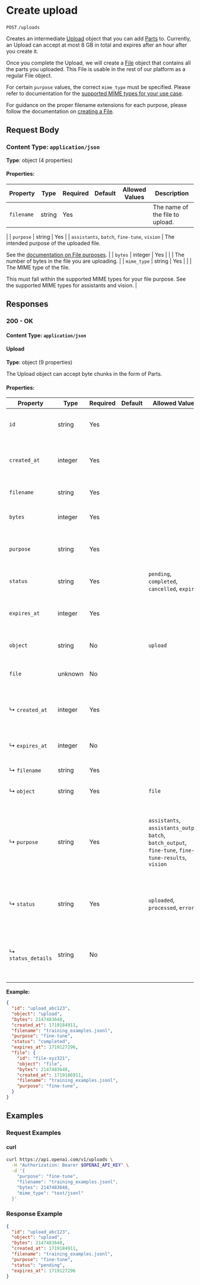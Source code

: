 # Create upload

`POST` `/uploads`

Creates an intermediate [Upload](/docs/api-reference/uploads/object) object
that you can add [Parts](/docs/api-reference/uploads/part-object) to.
Currently, an Upload can accept at most 8 GB in total and expires after an
hour after you create it.

Once you complete the Upload, we will create a
[File](/docs/api-reference/files/object) object that contains all the parts
you uploaded. This File is usable in the rest of our platform as a regular
File object.

For certain `purpose` values, the correct `mime_type` must be specified. 
Please refer to documentation for the 
[supported MIME types for your use case](/docs/assistants/tools/file-search#supported-files).

For guidance on the proper filename extensions for each purpose, please
follow the documentation on [creating a
File](/docs/api-reference/files/create).


## Request Body

### Content Type: `application/json`

**Type**: object (4 properties)

#### Properties:

| Property | Type | Required | Default | Allowed Values | Description |
| -------- | ---- | -------- | ------- | -------------- | ----------- |
| `filename` | string | Yes |  |  | The name of the file to upload.
 |
| `purpose` | string | Yes |  | `assistants`, `batch`, `fine-tune`, `vision` | The intended purpose of the uploaded file.

See the [documentation on File purposes](/docs/api-reference/files/create#files-create-purpose).
 |
| `bytes` | integer | Yes |  |  | The number of bytes in the file you are uploading.
 |
| `mime_type` | string | Yes |  |  | The MIME type of the file.

This must fall within the supported MIME types for your file purpose. See the supported MIME types for assistants and vision.
 |
## Responses

### 200 - OK

#### Content Type: `application/json`

#### Upload

**Type**: object (9 properties)

The Upload object can accept byte chunks in the form of Parts.


#### Properties:

| Property | Type | Required | Default | Allowed Values | Description |
| -------- | ---- | -------- | ------- | -------------- | ----------- |
| `id` | string | Yes |  |  | The Upload unique identifier, which can be referenced in API endpoints. |
| `created_at` | integer | Yes |  |  | The Unix timestamp (in seconds) for when the Upload was created. |
| `filename` | string | Yes |  |  | The name of the file to be uploaded. |
| `bytes` | integer | Yes |  |  | The intended number of bytes to be uploaded. |
| `purpose` | string | Yes |  |  | The intended purpose of the file. [Please refer here](/docs/api-reference/files/object#files/object-purpose) for acceptable values. |
| `status` | string | Yes |  | `pending`, `completed`, `cancelled`, `expired` | The status of the Upload. |
| `expires_at` | integer | Yes |  |  | The Unix timestamp (in seconds) for when the Upload will expire. |
| `object` | string | No |  | `upload` | The object type, which is always "upload". |
| `file` | unknown | No |  |  | The ready File object after the Upload is completed. |
|   ↳ `created_at` | integer | Yes |  |  | The Unix timestamp (in seconds) for when the file was created. |
|   ↳ `expires_at` | integer | No |  |  | The Unix timestamp (in seconds) for when the file will expire. |
|   ↳ `filename` | string | Yes |  |  | The name of the file. |
|   ↳ `object` | string | Yes |  | `file` | The object type, which is always `file`. |
|   ↳ `purpose` | string | Yes |  | `assistants`, `assistants_output`, `batch`, `batch_output`, `fine-tune`, `fine-tune-results`, `vision` | The intended purpose of the file. Supported values are `assistants`, `assistants_output`, `batch`, `batch_output`, `fine-tune`, `fine-tune-results` and `vision`. |
|   ↳ `status` | string | Yes |  | `uploaded`, `processed`, `error` | Deprecated. The current status of the file, which can be either `uploaded`, `processed`, or `error`. |
|   ↳ `status_details` | string | No |  |  | Deprecated. For details on why a fine-tuning training file failed validation, see the `error` field on `fine_tuning.job`. |
**Example:**

```json
{
  "id": "upload_abc123",
  "object": "upload",
  "bytes": 2147483648,
  "created_at": 1719184911,
  "filename": "training_examples.jsonl",
  "purpose": "fine-tune",
  "status": "completed",
  "expires_at": 1719127296,
  "file": {
    "id": "file-xyz321",
    "object": "file",
    "bytes": 2147483648,
    "created_at": 1719186911,
    "filename": "training_examples.jsonl",
    "purpose": "fine-tune",
  }
}

```

## Examples

### Request Examples

#### curl
```bash
curl https://api.openai.com/v1/uploads \
  -H "Authorization: Bearer $OPENAI_API_KEY" \
  -d '{
    "purpose": "fine-tune",
    "filename": "training_examples.jsonl",
    "bytes": 2147483648,
    "mime_type": "text/jsonl"
  }'

```

### Response Example

```json
{
  "id": "upload_abc123",
  "object": "upload",
  "bytes": 2147483648,
  "created_at": 1719184911,
  "filename": "training_examples.jsonl",
  "purpose": "fine-tune",
  "status": "pending",
  "expires_at": 1719127296
}

```

